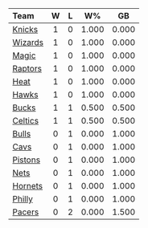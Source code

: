 | Team                            |  W  |  L  |  W%   |  GB   |
|:--------------------------------|:---:|:---:|:-----:|:-----:|
| [Knicks](/r/NYKnicks)           |  1  |  0  | 1.000 | 0.000 |
| [Wizards](/r/washingtonwizards) |  1  |  0  | 1.000 | 0.000 |
| [Magic](/r/OrlandoMagic)        |  1  |  0  | 1.000 | 0.000 |
| [Raptors](/r/torontoraptors)    |  1  |  0  | 1.000 | 0.000 |
| [Heat](/r/heat)                 |  1  |  0  | 1.000 | 0.000 |
| [Hawks](/r/AtlantaHawks)        |  1  |  0  | 1.000 | 0.000 |
| [Bucks](/r/MkeBucks)            |  1  |  1  | 0.500 | 0.500 |
| [Celtics](/r/bostonceltics)     |  1  |  1  | 0.500 | 0.500 |
| [Bulls](/r/chicagobulls)        |  0  |  1  | 0.000 | 1.000 |
| [Cavs](/r/clevelandcavs)        |  0  |  1  | 0.000 | 1.000 |
| [Pistons](/r/DetroitPistons)    |  0  |  1  | 0.000 | 1.000 |
| [Nets](/r/GoNets)               |  0  |  1  | 0.000 | 1.000 |
| [Hornets](/r/CharlotteHornets)  |  0  |  1  | 0.000 | 1.000 |
| [Philly](/r/sixers)             |  0  |  1  | 0.000 | 1.000 |
| [Pacers](/r/pacers)             |  0  |  2  | 0.000 | 1.500 |